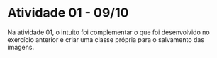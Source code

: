 # Atividade 01 - 09/10

Na atividade 01, o intuito foi complementar o que foi desenvolvido no exercício anterior e criar uma classe própria para o salvamento das imagens.